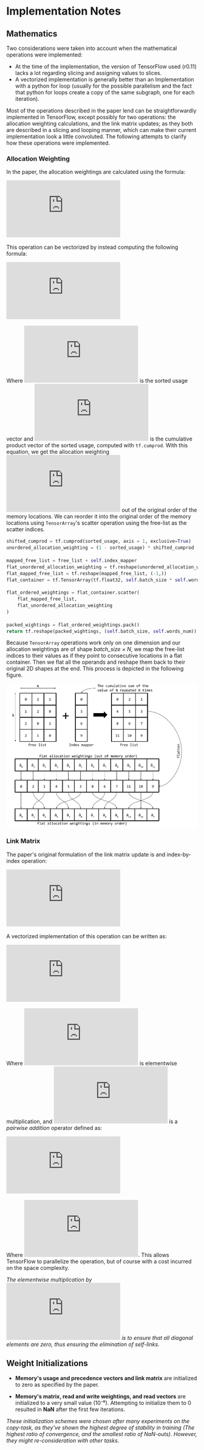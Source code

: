 # Implementation Notes

## Mathematics

Two considerations were taken into account when the mathematical operations were implemented:

- At the time of the implementation, the version of TensorFlow used (r0.11) lacks a lot regarding slicing and assigning values to slices.
- A vectorized implementation is generally better than an Implementation with a python for loop (usually for the possible parallelism and the fact that python for loops create a copy of the same subgraph, one for each iteration).

Most of the operations described in the paper lend can be straightforwardly implemented in TensorFlow, except possibly for two operations: the allocation weighting calculations, and the link matrix updates; as they both are described in a slicing and looping manner, which can make their current implementation look a little convoluted. The following attempts to clarify how these operations were implemented.

### Allocation Weighting

In the paper, the allocation weightings are calculated using the formula:

![](https://latex.codecogs.com/gif.latex?a_t%5B%5Cphi_t%5Bj%5D%5D%20%3D%20%281%20-%20u_t%5B%5Cphi_t%5Bj%5D%5D%29%5Cprod_%7Bi%3D1%7D%5E%7Bj-1%7Du_t%5B%5Cphi_t%5Bi%5D%5D)

This operation can be vectorized by instead computing the following formula:

![](https://latex.codecogs.com/gif.latex?%5Chat%7Ba%7D_t%20%3D%20%5Cleft%28%201%20-%20%5Chat%7Bu%7D_t%20%5Cright%29%5CPi_t%5E%5Chat%7Bu%7D)

Where ![](https://latex.codecogs.com/gif.latex?%5Chat%7Bu%7D_t) is the sorted usage vector and ![](https://latex.codecogs.com/gif.latex?%5CPi%5E%7B%5Chat%7Bu%7D%7D_t) is the cumulative product vector of the sorted usage, computed with `tf.cumprod`. With this equation, we get the allocation weighting ![](https://latex.codecogs.com/gif.latex?%5Chat%7Ba%7D_t) out of the original order of the memory locations. We can reorder it into the original order of the memory locations using `TensorArray`'s scatter operation using the free-list as the scatter indices.

```python
shifted_cumprod = tf.cumprod(sorted_usage, axis = 1, exclusive=True)
unordered_allocation_weighting = (1 - sorted_usage) * shifted_cumprod

mapped_free_list = free_list + self.index_mapper
flat_unordered_allocation_weighting = tf.reshape(unordered_allocation_weighting, (-1,))
flat_mapped_free_list = tf.reshape(mapped_free_list, (-1,))
flat_container = tf.TensorArray(tf.float32, self.batch_size * self.words_num)

flat_ordered_weightings = flat_container.scatter(
    flat_mapped_free_list,
    flat_unordered_allocation_weighting
)

packed_wightings = flat_ordered_weightings.pack()
return tf.reshape(packed_wightings, (self.batch_size, self.words_num))
```

Because `TensorArray` operations work only on one dimension and our allocation weightings are of shape *batch_size × N*, we map the free-list indices to their values as if they point to consecutive locations in a flat container. Then we flat all the operands and reshape them back to their original 2D shapes at the end. This process is depicted in the following figure.

![](../assets/allocation_weighting.png)

### Link Matrix

 The paper's original formulation of the link matrix update is and index-by-index operation:

 ![](https://latex.codecogs.com/gif.latex?L_t%5Bi%2Cj%5D%20%3D%20%281%20-%20%5Cmathbf%7Bw%7D%5E%7Bw%7D_%7Bt%7D%5Bi%5D%20-%20%5Cmathbf%7Bw%7D%5E%7Bw%7D_%7Bt%7D%5Bj%5D%29L_%7Bt-1%7D%5Bi%2Cj%5D%20&plus;%20%5Cmathbf%7Bw%7D%5E%7Bw%7D_%7Bt%7D%5Bi%5D%5Cmathbf%7Bp%7D_%7Bt-1%7D%5Bj%5D)

A vectorized implementation of this operation can be written as:

![](https://latex.codecogs.com/gif.latex?L_t%20%3D%20%5B%281%20-%20%28%5Cmathbf%7Bw%7D_t%5E%7Bw%7D%5Coplus%20%5Cmathbf%7Bw%7D_t%5E%7Bw%7D%29%29%5Ccirc%20L_%7Bt-1%7D%20&plus;%20%5Cmathbf%7Bw%7D_t%5E%7Bw%7D%5Cmathbf%7Bp%7D_%7Bt-1%7D%5D%5Ccirc%20%281-I%29)

Where ![](https://latex.codecogs.com/gif.latex?%5Ccirc) is elementwise multiplication, and ![](https://latex.codecogs.com/gif.latex?%5Coplus) is a *pairwise addition* operator defined as:

![](https://latex.codecogs.com/gif.latex?u%20%5Coplus%20v%20%3D%20%5Cbegin%7Bpmatrix%7D%20u_1%20&plus;%20v_1%20%26%20%5Chdots%20%26%20u_1&plus;v_n%20%5C%5C%20%5Cvdots%20%26%20%5Cddots%20%26%20%5Cvdots%5C%5C%20u_n&plus;v_1%20%26%20%5Chdots%20%26%20u_n&plus;v_n%20%5Cend%7Bpmatrix%7D)

Where ![](https://latex.codecogs.com/gif.latex?%5Cinline%20u%2Cv%20%5Cin%20%5Cmathbb%7BR%7D%5En). This allows TensorFlow to parallelize the operation, but of course with a cost incurred on the space complexity.

*The elementwise multiplication by ![](https://latex.codecogs.com/gif.latex?%5Cinline%20%5Cmathit%7B1%20-%20I%7D) is to ensure that all diagonal elements are zero, thus ensuring the elimination of self-links.*


## Weight Initializations

* **Memory's usage and precedence vectors and link matrix** are initialized to zero as specified by the paper.

* **Memory's matrix, read and write weightings, and read vectors** are initialized to a very small value (10⁻⁶). Attempting to initialize them to 0 resulted in **NaN** after the first few iterations.

*These initialization schemes were chosen after many experiments on the copy-task, as they've shown the highest degree of stability in training (The highest ratio of convergence, and the smallest ratio of NaN-outs). However, they might re-consideration with other tasks.*
